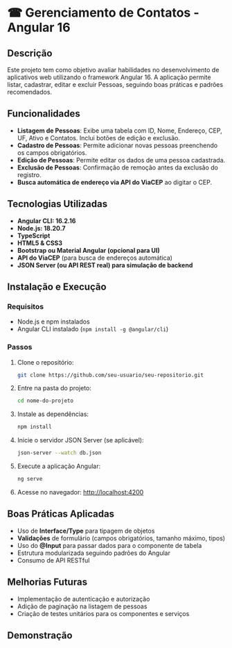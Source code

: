 # ☎ Gerenciamento de Contatos - Angular 16

## Descrição
Este projeto tem como objetivo avaliar habilidades no desenvolvimento de aplicativos web utilizando o framework Angular 16. A aplicação permite listar, cadastrar, editar e excluir Pessoas, seguindo boas práticas e padrões recomendados.

## Funcionalidades
- **Listagem de Pessoas**: Exibe uma tabela com ID, Nome, Endereço, CEP, UF, Ativo e Contatos. Inclui botões de edição e exclusão.
- **Cadastro de Pessoas**: Permite adicionar novas pessoas preenchendo os campos obrigatórios.
- **Edição de Pessoas**: Permite editar os dados de uma pessoa cadastrada.
- **Exclusão de Pessoas**: Confirmação de remoção antes da exclusão do registro.
- **Busca automática de endereço via API do ViaCEP** ao digitar o CEP.

## Tecnologias Utilizadas
- **Angular CLI: 16.2.16**
- **Node.js: 18.20.7**
- **TypeScript**
- **HTML5 & CSS3**
- **Bootstrap ou Material Angular (opcional para UI)**
- **API do ViaCEP** (para busca de endereços automática)
- **JSON Server (ou API REST real) para simulação de backend**

## Instalação e Execução
### Requisitos
- Node.js e npm instalados
- Angular CLI instalado (`npm install -g @angular/cli`)

### Passos
1. Clone o repositório:
   ```sh
   git clone https://github.com/seu-usuario/seu-repositorio.git
   ```
2. Entre na pasta do projeto:
   ```sh
   cd nome-do-projeto
   ```
3. Instale as dependências:
   ```sh
   npm install
   ```
4. Inicie o servidor JSON Server (se aplicável):
   ```sh
   json-server --watch db.json
   ```
5. Execute a aplicação Angular:
   ```sh
   ng serve
   ```
6. Acesse no navegador: [http://localhost:4200](http://localhost:4200)

## Boas Práticas Aplicadas
- Uso de **Interface/Type** para tipagem de objetos
- **Validações** de formulário (campos obrigatórios, tamanho máximo, tipos)
- Uso do **@Input** para passar dados para o componente de tabela
- Estrutura modularizada seguindo padrões do Angular
- Consumo de API RESTful

## Melhorias Futuras
- Implementação de autenticação e autorização
- Adição de paginação na listagem de pessoas
- Criação de testes unitários para os componentes e serviços

## Demonstração


